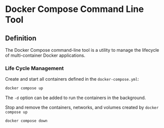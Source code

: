 # Docker Compose Command Line Tool

## Definition

The Docker Compose command-line tool is a utility to manage the lifecycle of multi-container Docker applications.

### Life Cycle Management

Create and start all containers defined in the `docker-compose.yml`:

```bash
docker compose up
```

The `-d` option can be added to run the containers in the background.

Stop and remove the containers, networks, and volumes created by `docker compose up`

```bash
docker compose down
```